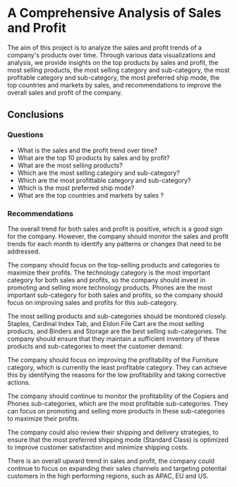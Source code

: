 # A Comprehensive Analysis of Sales and Profit

The aim of this project is to analyze the sales and profit trends of a company's products over time. Through various data visualizations and analysis, we provide insights on the top products by sales and profit, the most selling products, the most selling category and sub-category, the most profitable category and sub-category, the most preferred ship mode, the top countries and markets by sales, and recommendations to improve the overall sales and profit of the company.


## Conclusions

### Questions
* What is the sales and the profit trend over time?
* What are the top 10 products by sales and by profit?
* What are the most selling products?
* Which are the most selling category and sub-category?
* Which are the most profittable category and sub-category?
* Which is the most preferred ship mode?
* What are the top countries and markets by sales ?

### Recommendations

The overall trend for both sales and profit is positive, which is a good sign for the company. However, the company should monitor the sales and profit trends for each month to identify any patterns or changes that need to be addressed.

The company should focus on the top-selling products and categories to maximize their profits. The technology category is the most important category for both sales and profits, so the company should invest in promoting and selling more technology products. Phones are the most important sub-category for both sales and profits, so the company should focus on improving sales and profits for this sub-category.

The most selling products and sub-categories should be monitored closely. Staples, Cardinal Index Tab, and Eldon File Cart are the most selling products, and Binders and Storage are the best selling sub-categories. The company should ensure that they maintain a sufficient inventory of these products and sub-categories to meet the customer demand.

The company should focus on improving the profitability of the Furniture category, which is currently the least profitable category. They can achieve this by identifying the reasons for the low profitability and taking corrective actions.

The company should continue to monitor the profitability of the Copiers and Phones sub-categories, which are the most profitable sub-categories. They can focus on promoting and selling more products in these sub-categories to maximize their profits.

The company could also review their shipping and delivery strategies, to ensure that the most preferred shipping mode (Standard Class) is optimized to improve customer satisfaction and minimize shipping costs.

There is an overall upward trend in sales and profit, the company could continue to focus on expanding their sales channels and targeting potential customers in the high performing regions, such as APAC, EU and US.
